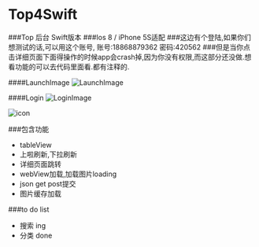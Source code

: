 Top4Swift
=========
###Top 后台 Swift版本
###Ios 8 / iPhone 5S适配
###这边有个登陆,如果你们想测试的话,可以用这个账号,
账号:18868879362
密码:420562
###但是当你点击详细页面下面得操作的时候app会crash掉,因为你没有权限,而这部分还没做.想看功能的可以去代码里面看.都有注释的.

####LaunchImage
![LaunchImage](http://woowen.qiniudn.com/Top4swiftLaunchImage.png)

####Login
![LoginImage](http://woowen.qiniudn.com/LoginImage.png)

![icon](http://s7.mogucdn.com/pic/141201/16ywbt_ieygizrqmjsgmy3emqytambqgyyde_320x590.jpg)

###包含功能

  * tableView
  * 上啦刷新,下拉刷新
  * 详细页面跳转
  * webView加载,加载图片loading
  * json get post提交
  * 图片缓存加载
  
###to do list

  * 搜索		ing
  * 分类		done
